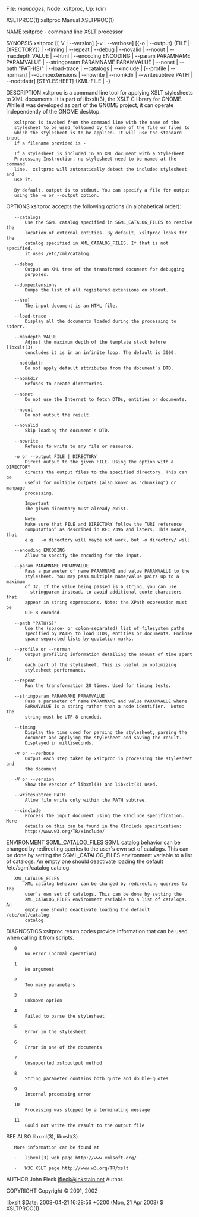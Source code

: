 File: *manpages*,  Node: xsltproc,  Up: (dir)

XSLTPROC(1)                     xsltproc Manual                    XSLTPROC(1)



NAME
       xsltproc - command line XSLT processor

SYNOPSIS
       xsltproc [[-V | --version] [-v | --verbose] [{-o | --output} {FILE |
                DIRECTORY}] | --timing | --repeat | --debug | --novalid |
                --noout | --maxdepth VALUE | --html | --encoding ENCODING  |
                --param PARAMNAME PARAMVALUE  |
                --stringparam PARAMNAME PARAMVALUE  | --nonet |
                --path "PATH(S)" | --load-trace | --catalogs | --xinclude |
                [--profile | --norman] | --dumpextensions | --nowrite |
                --nomkdir | --writesubtree PATH | --nodtdattr] [STYLESHEET]
                {XML-FILE | -}

DESCRIPTION
       xsltproc is a command line tool for applying XSLT stylesheets to XML
       documents. It is part of libxslt(3), the XSLT C library for GNOME.
       While it was developed as part of the GNOME project, it can operate
       independently of the GNOME desktop.

       xsltproc is invoked from the command line with the name of the
       stylesheet to be used followed by the name of the file or files to
       which the stylesheet is to be applied. It will use the standard input
       if a filename provided is -

       If a stylesheet is included in an XML document with a Stylesheet
       Processing Instruction, no stylesheet need to be named at the command
       line.  xsltproc will automatically detect the included stylesheet and
       use it.

       By default, output is to stdout. You can specify a file for output
       using the -o or --output option.

OPTIONS
       xsltproc accepts the following options (in alphabetical order):

       --catalogs
           Use the SGML catalog specified in SGML_CATALOG_FILES to resolve the
           location of external entities. By default, xsltproc looks for the
           catalog specified in XML_CATALOG_FILES. If that is not specified,
           it uses /etc/xml/catalog.

       --debug
           Output an XML tree of the transformed document for debugging
           purposes.

       --dumpextensions
           Dumps the list of all registered extensions on stdout.

       --html
           The input document is an HTML file.

       --load-trace
           Display all the documents loaded during the processing to stderr.

       --maxdepth VALUE
           Adjust the maximum depth of the template stack before libxslt(3)
           concludes it is in an infinite loop. The default is 3000.

       --nodtdattr
           Do not apply default attributes from the document´s DTD.

       --nomkdir
           Refuses to create directories.

       --nonet
           Do not use the Internet to fetch DTDs, entities or documents.

       --noout
           Do not output the result.

       --novalid
           Skip loading the document´s DTD.

       --nowrite
           Refuses to write to any file or resource.

       -o or --output FILE | DIRECTORY
           Direct output to the given FILE. Using the option with a DIRECTORY
           directs the output files to the specified directory. This can be
           useful for multiple outputs (also known as "chunking") or manpage
           processing.

           Important
           The given directory must already exist.

           Note
           Make sure that FILE and DIRECTORY follow the “URI reference
           computation” as described in RFC 2396 and laters. This means, that
           e.g.  -o directory will maybe not work, but -o directory/ will.

       --encoding ENCODING
           Allow to specify the encoding for the input.

       --param PARAMNAME PARAMVALUE
           Pass a parameter of name PARAMNAME and value PARAMVALUE to the
           stylesheet. You may pass multiple name/value pairs up to a maximum
           of 32. If the value being passed is a string, you can use
           --stringparam instead, to avoid additional quote characters that
           appear in string expressions. Note: the XPath expression must be
           UTF-8 encoded.

       --path "PATH(S)"
           Use the (space- or colon-separated) list of filesystem paths
           specified by PATHS to load DTDs, entities or documents. Enclose
           space-separated lists by quotation marks.

       --profile or --norman
           Output profiling information detailing the amount of time spent in
           each part of the stylesheet. This is useful in optimizing
           stylesheet performance.

       --repeat
           Run the transformation 20 times. Used for timing tests.

       --stringparam PARAMNAME PARAMVALUE
           Pass a parameter of name PARAMNAME and value PARAMVALUE where
           PARAMVALUE is a string rather than a node identifier.  Note: The
           string must be UTF-8 encoded.

       --timing
           Display the time used for parsing the stylesheet, parsing the
           document and applying the stylesheet and saving the result.
           Displayed in milliseconds.

       -v or --verbose
           Output each step taken by xsltproc in processing the stylesheet and
           the document.

       -V or --version
           Show the version of libxml(3) and libxslt(3) used.

       --writesubtree PATH
           Allow file write only within the PATH subtree.

       --xinclude
           Process the input document using the XInclude specification. More
           details on this can be found in the XInclude specification:
           http://www.w3.org/TR/xinclude/

ENVIRONMENT
       SGML_CATALOG_FILES
           SGML catalog behavior can be changed by redirecting queries to the
           user´s own set of catalogs. This can be done by setting the
           SGML_CATALOG_FILES environment variable to a list of catalogs. An
           empty one should deactivate loading the default /etc/sgml/catalog
           catalog.

       XML_CATALOG_FILES
           XML catalog behavior can be changed by redirecting queries to the
           user´s own set of catalogs. This can be done by setting the
           XML_CATALOG_FILES environment variable to a list of catalogs. An
           empty one should deactivate loading the default /etc/xml/catalog
           catalog.

DIAGNOSTICS
       xsltproc return codes provide information that can be used when calling
       it from scripts.

       0
           No error (normal operation)

       1
           No argument

       2
           Too many parameters

       3
           Unknown option

       4
           Failed to parse the stylesheet

       5
           Error in the stylesheet

       6
           Error in one of the documents

       7
           Unsupported xsl:output method

       8
           String parameter contains both quote and double-quotes

       9
           Internal processing error

       10
           Processing was stopped by a terminating message

       11
           Could not write the result to the output file

SEE ALSO
       libxml(3), libxslt(3)

       More information can be found at

       ·   libxml(3) web page http://www.xmlsoft.org/

       ·   W3C XSLT page http://www.w3.org/TR/xslt


AUTHOR
       John Fleck <jfleck@inkstain.net>
           Author.

COPYRIGHT
       Copyright © 2001, 2002



libxslt      $Date: 2008-04-21 16:28:56 +0200 (Mon, 21 Apr 2008) $ XSLTPROC(1)
